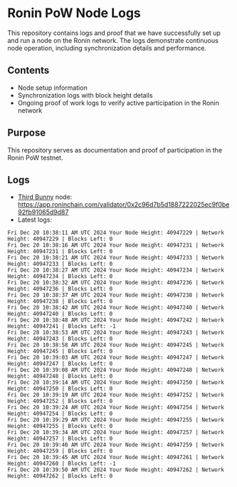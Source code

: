 # Ronin PoW Node Logs

This repository contains logs and proof that we have successfully set up and run a node on the Ronin network. The logs demonstrate continuous node operation, including synchronization details and performance.

## Contents

- Node setup information
- Synchronization logs with block height details
- Ongoing proof of work logs to verify active participation in the Ronin network

## Purpose

This repository serves as documentation and proof of participation in the Ronin PoW testnet.

## Logs

- [Third Bunny](https://thirdbunny.xyz/) node: https://app.roninchain.com/validator/0x2c96d7b5d1887222025ec9f0be92fb91065d9d87
- Latest logs:
```
Fri Dec 20 10:38:11 AM UTC 2024 Your Node Height: 40947229 | Network Height: 40947229 | Blocks Left: 0
Fri Dec 20 10:38:16 AM UTC 2024 Your Node Height: 40947231 | Network Height: 40947231 | Blocks Left: 0
Fri Dec 20 10:38:21 AM UTC 2024 Your Node Height: 40947233 | Network Height: 40947233 | Blocks Left: 0
Fri Dec 20 10:38:27 AM UTC 2024 Your Node Height: 40947234 | Network Height: 40947234 | Blocks Left: 0
Fri Dec 20 10:38:32 AM UTC 2024 Your Node Height: 40947236 | Network Height: 40947236 | Blocks Left: 0
Fri Dec 20 10:38:37 AM UTC 2024 Your Node Height: 40947238 | Network Height: 40947238 | Blocks Left: 0
Fri Dec 20 10:38:42 AM UTC 2024 Your Node Height: 40947240 | Network Height: 40947240 | Blocks Left: 0
Fri Dec 20 10:38:48 AM UTC 2024 Your Node Height: 40947242 | Network Height: 40947241 | Blocks Left: -1
Fri Dec 20 10:38:53 AM UTC 2024 Your Node Height: 40947243 | Network Height: 40947243 | Blocks Left: 0
Fri Dec 20 10:38:58 AM UTC 2024 Your Node Height: 40947245 | Network Height: 40947245 | Blocks Left: 0
Fri Dec 20 10:39:03 AM UTC 2024 Your Node Height: 40947247 | Network Height: 40947247 | Blocks Left: 0
Fri Dec 20 10:39:08 AM UTC 2024 Your Node Height: 40947248 | Network Height: 40947248 | Blocks Left: 0
Fri Dec 20 10:39:14 AM UTC 2024 Your Node Height: 40947250 | Network Height: 40947250 | Blocks Left: 0
Fri Dec 20 10:39:19 AM UTC 2024 Your Node Height: 40947252 | Network Height: 40947252 | Blocks Left: 0
Fri Dec 20 10:39:24 AM UTC 2024 Your Node Height: 40947254 | Network Height: 40947254 | Blocks Left: 0
Fri Dec 20 10:39:29 AM UTC 2024 Your Node Height: 40947255 | Network Height: 40947255 | Blocks Left: 0
Fri Dec 20 10:39:34 AM UTC 2024 Your Node Height: 40947257 | Network Height: 40947257 | Blocks Left: 0
Fri Dec 20 10:39:40 AM UTC 2024 Your Node Height: 40947259 | Network Height: 40947259 | Blocks Left: 0
Fri Dec 20 10:39:45 AM UTC 2024 Your Node Height: 40947261 | Network Height: 40947260 | Blocks Left: -1
Fri Dec 20 10:39:50 AM UTC 2024 Your Node Height: 40947262 | Network Height: 40947262 | Blocks Left: 0
```
